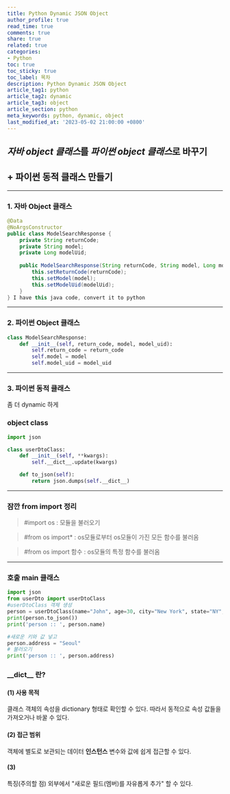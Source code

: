 ```yaml
---
title: Python Dynamic JSON Object
author_profile: true
read_time: true
comments: true
share: true
related: true
categories:
- Python
toc: true
toc_sticky: true
toc_label: 목차
description: Python Dynamic JSON Object
article_tag1: python
article_tag2: dynamic
article_tag3: object
article_section: python
meta_keywords: python, dynamic, object
last_modified_at: '2023-05-02 21:00:00 +0800'
---
```



## *자바 object 클래스*를 *파이썬 object 클래스*로 바꾸기
## + 파이썬 동적 클래스 만들기
-------------

### 1. 자바 Object 클래스
```java
@Data
@NoArgsConstructor
public class ModelSearchResponse {
	private String returnCode;
	private String model;
	private Long modelUid;
	
	public ModelSearchResponse(String returnCode, String model, Long modelUid) {
		this.setReturnCode(returnCode);
		this.setModel(model);
		this.setModelUid(modelUid);
	}
} I have this java code, convert it to python
```
-------------

### 2. 파이썬 Object 클래스
```python
class ModelSearchResponse:
    def __init__(self, return_code, model, model_uid):
        self.return_code = return_code
        self.model = model
        self.model_uid = model_uid

```
-------------

### 3. 파이썬 동적 클래스

좀 더 dynamic 하게

### object class
```python
import json

class userDtoClass:
    def __init__(self, **kwargs):
        self.__dict__.update(kwargs)

    def to_json(self):
        return json.dumps(self.__dict__)
```
-------------
### **잠깐** from import 정리

>#import os  : 모듈을 불러오기

>#from os import* : os모듈로부터 os모듈이 가진 모든 함수를 불러옴

>#from os import 함수 : os모듈의 특정 함수를 불러옴

-------------

### 호출 main 클래스
```python
import json
from userDto import userDtoClass
#userDtoClass 객체 생성
person = userDtoClass(name="John", age=30, city="New York", state="NY", zip="10001")
print(person.to_json())
print('person :: ', person.name)

#새로운 키와 값 넣고
person.address = "Seoul"
# 불러오기
print('person :: ', person.address)

```

### **__dict\__** 란?

#### (1) 사용 목적 

클래스 객체의 속성을 dictionary 형태로 확인할 수 있다.
따라서 동적으로 속성 값들을 가져오거나 바꿀 수 있다.

#### (2) 접근 범위

객체에 별도로 보관되는 데이터 **인스턴스** 변수와 값에 쉽게 접근할 수 있다.

#### (3) 
특징(주의할 점)
외부에서 "새로운 필드(멤버)를 자유롭게 추가" 할 수 있다.

